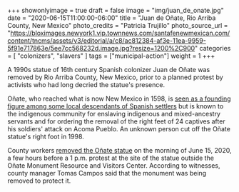 +++
showonlyimage = true
draft = false
image = "img/juan_de_onate.jpg"
date = "2020-06-15T11:00:00-06:00"
title = "Juan de Oñate, Rio Arriba County, New Mexico"
photo_credits = "Patricia Trujillo"
photo_source_url = "https://bloximages.newyork1.vip.townnews.com/santafenewmexican.com/content/tncms/assets/v3/editorial/a/c8/ac812384-af3e-11ea-9959-5f91e717863e/5ee7cc568232d.image.jpg?resize=1200%2C900"
categories = [ "colonizers", "slavers" ]
tags = ["municipal-action"]
weight = 1
+++

A 1990s statue of 16th century Spanish colonizer Juan de Oñate was removed by Rio Arriba County, New Mexico, prior to a planned protest by activists who had long decried the statue's presence.

<!--more-->

Oñate, who reached what is now New Mexico in 1598, is [seen as a founding figure among some local descendants of Spanish settlers](https://www.santafenewmexican.com/news/local_news/activists-take-aim-at-statues-of-spanish-conqueror-juan-de-o-ate/article_80575c3a-44ec-58f2-8d56-521f64ba542e.html) but is known to the indigenous community for enslaving indigenous and mixed-ancestry servants and for ordering the removal of the right feet of 24 captives after his soldiers' attack on Acoma Pueblo. An unknown person cut off the Oñate statue's right foot in 1998.

County workers [removed the O&ntilde;ate statue](https://www.santafenewmexican.com/news/local_news/work-crews-take-down-o-ate-statue/article_41428204-af3c-11ea-b12b-c33ed0b5b099.html) on the morning of June 15, 2020, a few hours before a 1 p.m. protest at the site of the statue outside the Oñate Monument Resource and Visitors Center. According to witnesses, county manager Tomas Campos said that the monument was being removed to protect it.
